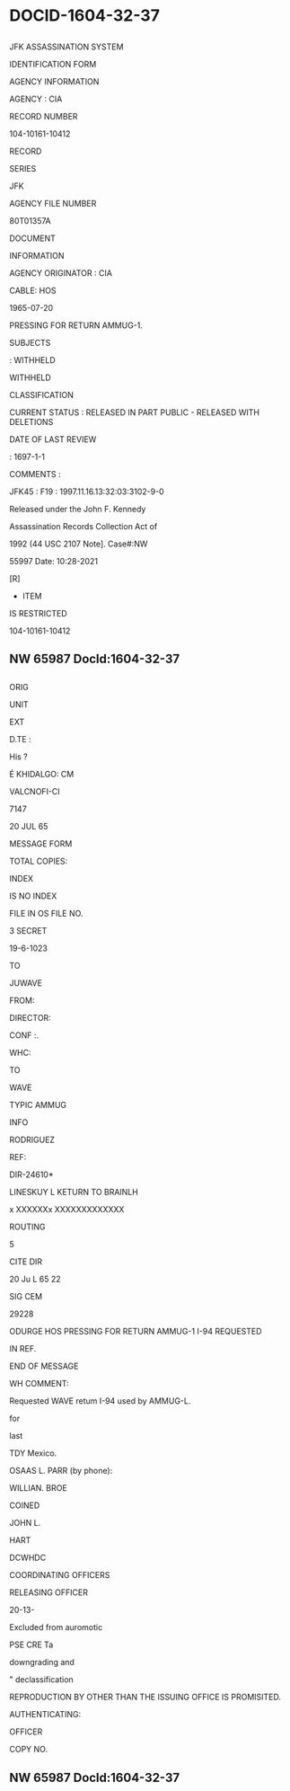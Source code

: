 # DOCID-1604-32-37

##
JFK ASSASSINATION SYSTEM

IDENTIFICATION FORM

AGENCY INFORMATION

AGENCY : CIA

RECORD NUMBER

104-10161-10412

RECORD

SERIES

JFK

AGENCY FILE NUMBER

80T01357A

DOCUMENT

INFORMATION

AGENCY ORIGINATOR : CIA

CABLE: HOS

1965-07-20

PRESSING FOR RETURN AMMUG-1.

SUBJECTS

: WITHHELD

WITHHELD

CLASSIFICATION

CURRENT STATUS : RELEASED IN PART PUBLIC - RELEASED WITH DELETIONS

DATE OF LAST REVIEW

: 1697-1-1

COMMENTS :

JFK45 : F19 : 1997.11.16.13:32:03:3102-9-0

Released under the John F. Kennedy

Assassination Records Collection Act of

1992 (44 USC 2107 Note]. Case#:NW

55997 Date: 10:28-2021

[R]

- ITEM

IS RESTRICTED

104-10161-10412

NW 65987 Docld:1604-32-37
---

##
ORIG

UNIT

EXT

D.TE :

His ?

É KHIDALGO: CM

VALCNOFI-CI

7147

20 JUL 65

MESSAGE FORM

TOTAL COPIES:

INDEX

IS NO INDEX

FILE IN OS FILE NO.

3 SECRET

19-6-1023

TO

JUWAVE

FROM:

DIRECTOR:

CONF :.

WHC:

TO

WAVE

TYPIC AMMUG

INFO

RODRIGUEZ

REF:

DIR-24610*

LINESKUY L KETURN TO BRAINLH

x XXXXXXx XXXXXXXXXXXXX

ROUTING

5

CITE DIR

20 Ju L 65 22

SIG CEM

29228

ODURGE HOS PRESSING FOR RETURN AMMUG-1 I-94 REQUESTED

IN REF.

END OF MESSAGE

WH COMMENT:

Requested WAVE retum I-94 used by AMMUG-L.

for

last

TDY Mexico.

OSAAS L. PARR (by phone):

WILLIAN. BROE

COINED

JOHN L.

HART

DCWHDC

COORDINATING OFFICERS

RELEASING OFFICER

20-13-

Excluded from auromotic

PSE CRE Ta

downgrading and

" declassification

REPRODUCTION BY OTHER THAN THE ISSUING OFFICE IS PROMISITED.

AUTHENTICATING:

OFFICER

COPY NO.

NW 65987 Docld:1604-32-37
---

